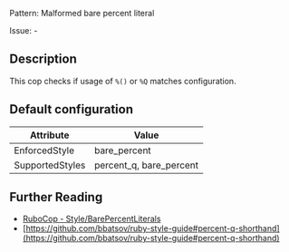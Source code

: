 Pattern: Malformed bare percent literal

Issue: -

## Description

This cop checks if usage of `%()` or `%Q` matches configuration.


## Default configuration

Attribute | Value
--- | ---
EnforcedStyle | bare_percent
SupportedStyles | percent_q, bare_percent

## Further Reading

* [RuboCop - Style/BarePercentLiterals](https://rubocop.readthedocs.io/en/latest/cops_style/#stylebarepercentliterals)
* [https://github.com/bbatsov/ruby-style-guide#percent-q-shorthand](https://github.com/bbatsov/ruby-style-guide#percent-q-shorthand)
